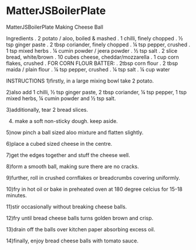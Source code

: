 # MatterJSBoilerPlate
MatterJSBoilerPlate
Making Cheese Ball

 Ingredients
  . 2 potato / aloo, boiled & mashed
  . 1 chilli, finely chopped
  . ½ tsp ginger paste
  . 2 tbsp coriander, finely chopped
  . ¼ tsp pepper, crushed
  . 1 tsp mixed herbs
  . ¼ cumin powder / jeera powder
  . ½ tsp salt
  . 2 slice bread, white/brown
  . 10 cubes cheese, cheddar/mozzarella
  . 1 cup corn flakes, crushed
  . FOR CORN FLOUR BATTER:
  . 2tbsp corn flour
  . 2 tbsp maida / plain flour
  . ¼ tsp pepper, crushed
  . ¼ tsp salt
  . ¼ cup water

INSTRUCTIONS
1)firstly, in a large mixing bowl take 2 potato.

2)also add 1 chilli, ½ tsp ginger paste, 2 tbsp coriander, ¼ tsp pepper, 1 tsp mixed herbs, ¼ cumin powder and ½ tsp salt.

3)additionally, tear 2 bread slices.

4) make a soft non-sticky dough. keep aside.

5)now pinch a ball sized aloo mixture and flatten slightly.

6)place a cubed sized cheese in the centre.

7)get the edges together and stuff the cheese well.

8)form a smooth ball, making sure there are no cracks.

9)further, roll in crushed cornflakes or breadcrumbs covering uniformly.

10)fry in hot oil or bake in preheated oven at 180 degree celcius for 15-18 minutes.

11)stir occasionally without breaking cheese balls.

12)fry until bread cheese balls turns golden brown and crisp.

13)drain off the balls over kitchen paper absorbing excess oil.

14)finally, enjoy bread cheese balls with tomato sauce.


